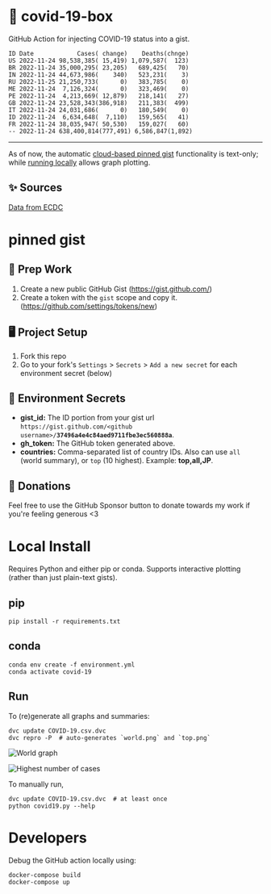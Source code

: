 # 🏥 covid-19-box

GitHub Action for injecting COVID-19 status into a gist.

```
ID Date            Cases( change)    Deaths(chnge)
US 2022-11-24 98,538,385( 15,419) 1,079,587(  123)
BR 2022-11-24 35,000,295( 23,205)   689,425(   70)
IN 2022-11-24 44,673,986(    340)   523,231(    3)
RU 2022-11-25 21,250,733(      0)   383,785(    0)
ME 2022-11-24  7,126,324(      0)   323,469(    0)
PE 2022-11-24  4,213,669( 12,879)   218,141(   27)
GB 2022-11-24 23,528,343(386,918)   211,383(  499)
IT 2022-11-24 24,031,686(      0)   180,549(    0)
ID 2022-11-24  6,634,648(  7,110)   159,565(   41)
FR 2022-11-24 38,035,947( 50,530)   159,027(   60)
-- 2022-11-24 638,400,814(777,491) 6,586,847(1,892)
```

---

As of now, the automatic [cloud-based pinned gist](#pinned-gist) functionality is text-only;
while [running locally](#local-install) allows graph plotting.

## ✨ Sources

[Data from ECDC](https://www.ecdc.europa.eu/en/publications-data/download-todays-data-geographic-distribution-covid-19-cases-worldwide)

# pinned gist

## 🎒 Prep Work
1. Create a new public GitHub Gist (https://gist.github.com/)
1. Create a token with the `gist` scope and copy it. (https://github.com/settings/tokens/new)

## 🖥 Project Setup
1. Fork this repo
1. Go to your fork's `Settings` > `Secrets` > `Add a new secret` for each environment secret (below)

## 🤫 Environment Secrets
- **gist_id:** The ID portion from your gist url `https://gist.github.com/<github username>/`**`37496a4e4c84aed9711fbe3ec560888a`**.
- **gh_token:** The GitHub token generated above.
- **countries:** Comma-separated list of country IDs. Also can use `all` (world summary), or `top` (10 highest). Example: **top,all,JP**.

## 💸 Donations

Feel free to use the GitHub Sponsor button to donate towards my work if you're feeling generous <3

# Local Install

Requires Python and either pip or conda. Supports interactive plotting (rather than just plain-text gists).

## pip

```
pip install -r requirements.txt
```

## conda

```
conda env create -f environment.yml
conda activate covid-19
```

## Run

To (re)generate all graphs and summaries:

```
dvc update COVID-19.csv.dvc
dvc repro -P  # auto-generates `world.png` and `top.png`
```

![World graph](world.png)

![Highest number of cases](top.png)

To manually run,

```
dvc update COVID-19.csv.dvc  # at least once
python covid19.py --help
```

# Developers

Debug the GitHub action locally using:

```
docker-compose build
docker-compose up
```
